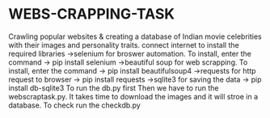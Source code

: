 # WEBS-CRAPPING-TASK
Crawling popular websites &amp; creating a database of Indian movie celebrities with their images and personality traits.
connect internet
to install the required libraries
->selenium for broswer automation. To install, enter the command -> pip install selenium
->beautiful soup for web scrapping. To install, enter the command -> pip install beautifulsoup4
->requests for http request to browser -> pip install requests
->sqlite3 for saving the data -> pip install db-sqlite3
To run the db.py first
Then we have to run the webscraptask.py. It takes time to download the images and it will stroe in a database.
To check run the checkdb.py

